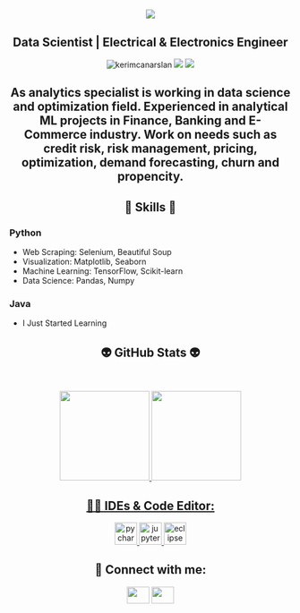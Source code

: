 
<h1 align="center">
  <a href="https://git.io/typing-svg">
    <img src="https://readme-typing-svg.herokuapp.com/?lines=▶▶+Hello!+👋+I'm+Kerimcan+Arslan◀&center=true&size=20">
  </a>
</h1>

<h2 align="center">Data Scientist | Electrical & Electronics Engineer</h2>
<p align="center"> 
  <img src="https://komarev.com/ghpvc/?username=kerimcanarslan&label=Profile%20views&color=blue&style=flat" alt="kerimcanarslan"> 
  <img src="https://img.shields.io/twitter/follow/kerimcanars?style=social"> 
  <img src="https://img.shields.io/github/followers/kerimcanarslan?style=social">
</p>

<h2 align="center">As analytics specialist is working in data science and optimization field. Experienced in analytical ML projects in
Finance, Banking and E-Commerce industry. Work on needs such as credit risk, risk management, pricing,
optimization, demand forecasting, churn and propencity. </h2>


<h2 align="center"> 🦾 Skills 🦾 </h2>

### **Python**
- Web Scraping: Selenium, Beautiful Soup
- Visualization: Matplotlib, Seaborn
- Machine Learning: TensorFlow, Scikit-learn
- Data Science: Pandas, Numpy
### **Java**
- I Just Started Learning


<h2 align="center">👽 GitHub Stats 👽</h2>
<br>
<p align="center">
<a href="https://github.com/kerimcanarslan">
<img height="160em" src="https://github-readme-stats.vercel.app/api?username=kerimcanarslan&show_icons=true&theme=react&include_all_commits=true&count_private=true"/> 
<img height="160em" src="https://github-readme-stats.vercel.app/api/top-langs/?username=kerimcanarslan&layout=compact&langs_count=16&theme=react"/></div></p>

<h2 align="center">👩‍💻 IDEs & Code Editor:</h2>

<p align="center"> 
  <a href="https://www.jetbrains.com/pycharm/" target="_blank"> <img src="https://user-images.githubusercontent.com/53316818/179799645-5dbf1f03-2ab8-4899-a7cf-d1bfeb11080e.png" alt="pycharm" width="40" height="40"/> </a> 
  <a href="https://jupyter.org/" target="_blank"> <img src="https://user-images.githubusercontent.com/53316818/179800198-f2d28bc9-bd6b-465c-bd34-53f271eab436.png" alt="jupyter" width="40" height="40"/> </a> 
  <a href="https://www.eclipse.org/" target="_blank"> <img src="https://www.eclipse.org/downloads/assets/public/images/logo-eclipse.png" alt="eclipse" width="40" height="40"/> </a></p>
  
  <h2 align="center">💬 Connect with me:</h2>

<p align="center">
<a href="https://www.linkedin.com/in/kerimcanarslan/" target="blank"><img align="center" src="https://raw.githubusercontent.com/rahuldkjain/github-profile-readme-generator/master/src/images/icons/Social/linked-in-alt.svg"  height="30" width="40" /></a>
<a href="https://www.kaggle.com/kerimcanarslan" target="blank"><img align="center" src="https://cdn4.iconfinder.com/data/icons/logos-and-brands/512/189_Kaggle_logo_logos-1024.png"  height="30" width="40" /></a>
</p>


